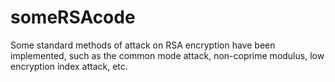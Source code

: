 # someRSAcode

Some standard methods of attack on RSA encryption have been implemented, such as the common mode attack, non-coprime modulus, low encryption index attack, etc.

